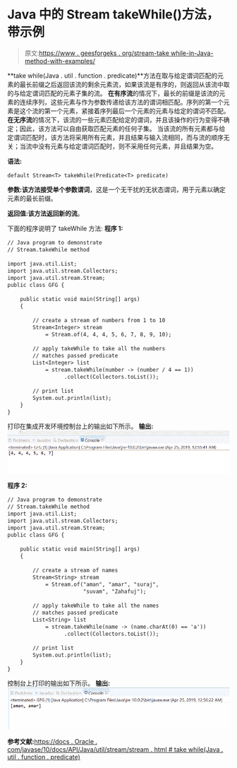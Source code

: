 # Java 中的 Stream takeWhile()方法，带示例

> 原文:[https://www . geesforgeks . org/stream-take while-in-Java-method-with-examples/](https://www.geeksforgeeks.org/stream-takewhile-method-in-java-with-examples/)

**take while(Java . util . function . predicate)**方法在取与给定谓词匹配的元素的最长前缀之后返回该流的剩余元素流，如果该流是有序的，则返回从该流中取的与给定谓词匹配的元素子集的流。
**在有序流**的情况下，最长的前缀是该流的元素的连续序列，这些元素与作为参数传递给该方法的谓词相匹配。序列的第一个元素是这个流的第一个元素，紧接着序列最后一个元素的元素与给定的谓词不匹配。
**在无序流**的情况下，该流的一些元素匹配给定的谓词，并且该操作的行为变得不确定；因此，该方法可以自由获取匹配元素的任何子集。
当该流的所有元素都与给定谓词匹配时，该方法将采用所有元素，并且结果与输入流相同，而与流的顺序无关；当流中没有元素与给定谓词匹配时，则不采用任何元素，并且结果为空。

**语法:**

```
default Stream<T> takeWhile(Predicate<T> predicate)

```

**参数:**该方法接受单个参数**谓词**，这是一个无干扰的无状态谓词，用于元素以确定元素的最长前缀。

**返回值:**该方法返回**新的流**。

下面的程序说明了 takeWhile 方法:
**程序 1:**

```
// Java program to demonstrate
// Stream.takeWhile method

import java.util.List;
import java.util.stream.Collectors;
import java.util.stream.Stream;
public class GFG {

    public static void main(String[] args)
    {

        // create a stream of numbers from 1 to 10
        Stream<Integer> stream
            = Stream.of(4, 4, 4, 5, 6, 7, 8, 9, 10);

        // apply takeWhile to take all the numbers
        // matches passed predicate
        List<Integer> list
            = stream.takeWhile(number -> (number / 4 == 1))
                  .collect(Collectors.toList());

        // print list
        System.out.println(list);
    }
}
```

打印在集成开发环境控制台上的输出如下所示。
**输出:**
![](img/1024155ea15681d088f74643fe8fdc02.png)

**程序 2:**

```
// Java program to demonstrate
// Stream.takeWhile method
import java.util.List;
import java.util.stream.Collectors;
import java.util.stream.Stream;
public class GFG {

    public static void main(String[] args)
    {

        // create a stream of names
        Stream<String> stream
            = Stream.of("aman", "amar", "suraj",
                        "suvam", "Zahafuj");

        // apply takeWhile to take all the names
        // matches passed predicate
        List<String> list
            = stream.takeWhile(name -> (name.charAt(0) == 'a'))
                  .collect(Collectors.toList());

        // print list
        System.out.println(list);
    }
}
```

控制台上打印的输出如下所示。
**输出:**
![](img/96fe6a6776b0a4cd2f4e3a6142ba8a35.png)

**参考文献:**[https://docs . Oracle . com/javase/10/docs/API/Java/util/stream/stream . html # take while(Java . util . function . predicate)](https://docs.oracle.com/javase/10/docs/api/java/util/stream/Stream.html#takeWhile(java.util.function.Predicate))